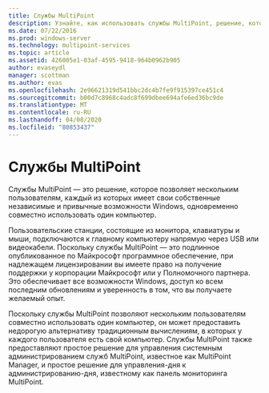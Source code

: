 ```yaml
---
title: Службы MultiPoint
description: Узнайте, как использовать службы MultiPoint, решение, которое позволяет нескольким пользователям обращаться к одной и той же системе.
ms.date: 07/22/2016
ms.prod: windows-server
ms.technology: multipoint-services
ms.topic: article
ms.assetid: 426005e1-03af-4595-9418-964b0962b905
author: evaseydl
manager: scottman
ms.author: evas
ms.openlocfilehash: 2e96621319d541bbc2dc4b7fe9f915397ce451c4
ms.sourcegitcommit: b00d7c8968c4adc8f699dbee694afe6ed36bc9de
ms.translationtype: MT
ms.contentlocale: ru-RU
ms.lasthandoff: 04/08/2020
ms.locfileid: "80853437"
---
```

# <a name="multipoint-services"></a>Службы MultiPoint
Службы MultiPoint — это решение, которое позволяет нескольким пользователям, каждый из которых имеет свои собственные независимые и привычные возможности Windows, одновременно совместно использовать один компьютер.

Пользовательские станции, состоящие из монитора, клавиатуры и мыши, подключаются к главному компьютеру напрямую через USB или видеокабели. Поскольку службы MultiPoint — это подлинное опубликованное по Майкрософт программное обеспечение, при надлежащем лицензировании вы имеете право на получение поддержки у корпорации Майкрософт или у Полномочного партнера. Это обеспечивает все возможности Windows, доступ ко всем последним обновлениям и уверенность в том, что вы получаете желаемый опыт.

Поскольку службы MultiPoint позволяют нескольким пользователям совместно использовать один компьютер, он может предоставить недорогую альтернативу традиционным вычислениям, в которых у каждого пользователя есть свой компьютер. Службы MultiPoint также предоставляют простое решение для управления системным администрированием служб MultiPoint, известное как MultiPoint Manager, и простое решение для управления\-дня к администрированию\-дня, известному как панель мониторинга MultiPoint.  
  